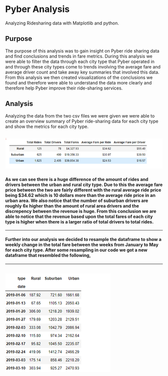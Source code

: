 # Pyber Analysis 
Analyzing Ridesharing data with Matplotlib and python.
## Purpose 
The purpose of this analysis was to gain insight on Pyber ride sharing data and find conclusions and trends in fare metrics. During this analysis we were able to filter the data through each city type that Pyber operated in and through these city types come to trends involving the average fare and average driver count and take away key summaries that involved this data. From this analysis we then created visualizations of the conclusions we found and therefore were able to understand the data more clearly and therefore help Pyber improve their ride-sharing services. 
## Analysis 
Analyzing the data from the two csv files we were given we were able to create an overview summary of Pyber ride-sharing data for each city type and show the metrics for each city type. 
###
  ![Summary](https://github.com/mckjack/PyBer_Analysis/blob/main/pyber_summary_df.png)
---
#### As we can see there is a huge difference of the amount of rides and drivers between the urban and rural city type. Due to this the average fare price between the two are fairly different with the rural average ride price being $34.62 which is 10 dollars more than the average ride price in an urban area. We also notice that the number of suburban drivers are roughly 6x higher than the amount of rural area drivers and the discrepency between the revenue is huge. From this conclusion we are able to notice that the revenue based upon the total fares of each city type is higher when there is a larger ratio of total drivers to total rides. 
---
#### Further into our analysis we decided to resample the dataframe to show a weekly change in the total fare between the weeks from January to May for each city type. After some resampling in our code we got a new dataframe that resembled the following, 
---
![Resample](https://github.com/mckjack/PyBer_Analysis/blob/main/Average%20Fare.png)
--- 
